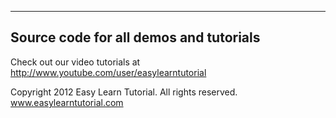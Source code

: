 ---------------------------------------
Source code for all demos and tutorials
---------------------------------------

Check out our video tutorials at http://www.youtube.com/user/easylearntutorial

Copyright 2012 Easy Learn Tutorial. All rights reserved.
www.easylearntutorial.com
